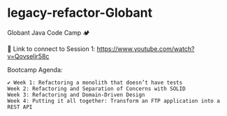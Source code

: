 # legacy-refactor-Globant

Globant Java Code Camp 🏕️ 

🔗 Link to connect to ​Session 1: https://www.youtube.com/watch?v=Qovseljr58c

Bootcamp Agenda:

    ✔ Week 1: Refactoring a monolith that doesn’t have tests  
    Week 2: Refactoring and Separation of Concerns with SOLID  
    Week 3: Refactoring and Domain-Driven Design
    Week 4: Putting it all together: Transform an FTP application into a REST API
